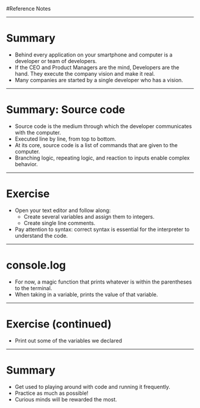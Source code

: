 #Reference Notes

---

# Summary
- Behind every application on your smartphone and computer is a developer or team of developers.
- If the CEO and Product Managers are the mind, Developers are the hand. They execute the company vision and make it real.
- Many companies are started by a single developer who has a vision.

---

# Summary: Source code
- Source code is the medium through which the developer communicates with the computer.
- Executed line by line, from top to bottom.
- At its core, source code is a list of commands that are given to the computer.
- Branching logic, repeating logic, and reaction to inputs enable complex behavior.

---

# Exercise
- Open your text editor and follow along:
	- Create several variables and assign them to integers.
	- Create single line comments.
- Pay attention to syntax: correct syntax is essential for the interpreter to understand the code.

---

# console.log
- For now, a magic function that prints whatever is within the parentheses to the terminal.
- When taking in a variable, prints the value of that variable.

---

# Exercise (continued)
- Print out some of the variables we declared

---

# Summary
- Get used to playing around with code and running it frequently.
- Practice as much as possible!
- Curious minds will be rewarded the most.